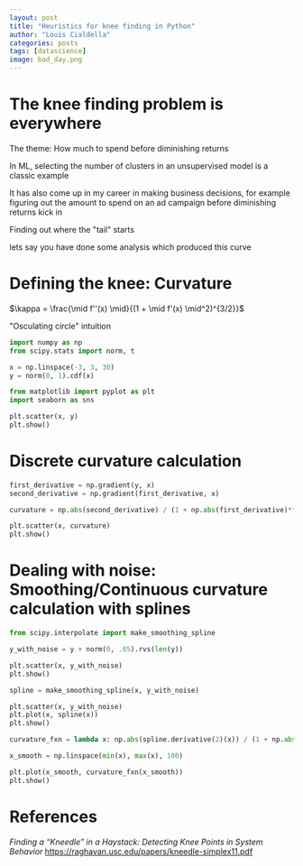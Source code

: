 ```yaml
---
layout: post
title: "Heuristics for knee finding in Python"
author: "Louis Cialdella"
categories: posts
tags: [datascience]
image: bad_day.png
---
```


# The knee finding problem is everywhere

The theme: How much to spend before diminishing returns

In ML, selecting the number of clusters in an unsupervised model is a classic example

It has also come up in my career in making business decisions, for example figuring out the amount to spend on an ad campaign before diminishing returns kick in

Finding out where the "tail" starts

lets say you have done some analysis which produced this curve

# Defining the knee: Curvature 

$\kappa = \frac{\mid f''(x) \mid}{(1 + \mid f'(x) \mid^2)^{3/2}}$

"Osculating circle" intuition

```python
import numpy as np
from scipy.stats import norm, t

x = np.linspace(-3, 3, 30)
y = norm(0, 1).cdf(x)

from matplotlib import pyplot as plt
import seaborn as sns

plt.scatter(x, y)
plt.show()
```

# Discrete curvature calculation

```python
first_derivative = np.gradient(y, x)
second_derivative = np.gradient(first_derivative, x)

curvature = np.abs(second_derivative) / (1 + np.abs(first_derivative)**2)**(3./2)

plt.scatter(x, curvature)
plt.show()
```

# Dealing with noise: Smoothing/Continuous curvature calculation with splines

```python
from scipy.interpolate import make_smoothing_spline

y_with_noise = y + norm(0, .05).rvs(len(y))

plt.scatter(x, y_with_noise)
plt.show()

spline = make_smoothing_spline(x, y_with_noise)

plt.scatter(x, y_with_noise)
plt.plot(x, spline(x))
plt.show()

curvature_fxn = lambda x: np.abs(spline.derivative(2)(x)) / (1 + np.abs(spline.derivative(1)(x))**2)**(3./2)

x_smooth = np.linspace(min(x), max(x), 100)

plt.plot(x_smooth, curvature_fxn(x_smooth))
plt.show()
```

# References

_Finding a “Kneedle” in a Haystack: Detecting Knee Points in System Behavior_ https://raghavan.usc.edu/papers/kneedle-simplex11.pdf